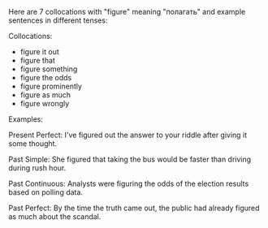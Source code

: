 Here are 7 collocations with "figure" meaning "полагать" and example sentences in different tenses:

Collocations:
- figure it out
- figure that
- figure something 
- figure the odds
- figure prominently
- figure as much
- figure wrongly

Examples:

Present Perfect: I've figured out the answer to your riddle after giving it some thought.

Past Simple: She figured that taking the bus would be faster than driving during rush hour.

Past Continuous: Analysts were figuring the odds of the election results based on polling data.

Past Perfect: By the time the truth came out, the public had already figured as much about the scandal.
